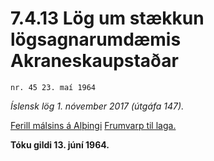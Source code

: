 # 7.4.13 Lög um stækkun lögsagnarumdæmis Akraneskaupstaðar

`nr. 45 23. maí 1964`

_Íslensk lög 1. nóvember 2017 (útgáfa 147)._

[Ferill málsins á Alþingi](https://www.althingi.is/thingstorf/thingmalalistar-eftir-thingum/ferill/?ltg=84&mnr=217)
[Frumvarp til laga.](https://www.althingi.is/altext/84/s/pdf/0484.pdf)

**Tóku gildi 13. júní 1964.**


